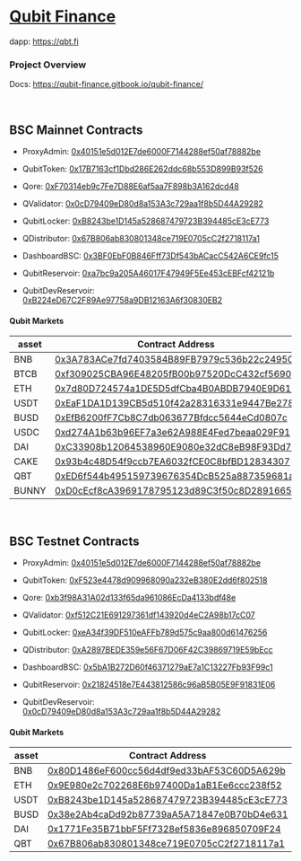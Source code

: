 # [Qubit Finance](https://qbt.fi)
dapp: https://qbt.fi

### Project Overview
Docs: https://qubit-finance.gitbook.io/qubit-finance/

<br />

## BSC Mainnet Contracts
- ProxyAdmin: [0x40151e5d012E7de6000F7144288ef50af78882be](https://bscscan.com/address/0x40151e5d012E7de6000F7144288ef50af78882be)
- QubitToken: [0x17B7163cf1Dbd286E262ddc68b553D899B93f526](https://bscscan.com/address/0x17B7163cf1Dbd286E262ddc68b553D899B93f526)
- Qore: [0xF70314eb9c7Fe7D88E6af5aa7F898b3A162dcd48](https://bscscan.com/address/0xF70314eb9c7Fe7D88E6af5aa7F898b3A162dcd48)
- QValidator: [0x0cD79409eD80d8a153A3c729aa1f8b5D44A29282](https://bscscan.com/address/0x0cD79409eD80d8a153A3c729aa1f8b5D44A29282)

- QubitLocker: [0xB8243be1D145a528687479723B394485cE3cE773](https://bscscan.com/address/0xB8243be1D145a528687479723B394485cE3cE773)
- QDistributor: [0x67B806ab830801348ce719E0705cC2f2718117a1](https://bscscan.com/address/0x67B806ab830801348ce719E0705cC2f2718117a1)
- DashboardBSC: [0x3BF0EbF0B846Fff73Df543bACacC542A6CE9fc15](https://bscscan.com/address/0x3BF0EbF0B846Fff73Df543bACacC542A6CE9fc15)
- QubitReservoir: [0xa7bc9a205A46017F47949F5Ee453cEBFcf42121b](https://bscscan.com/address/0xa7bc9a205A46017F47949F5Ee453cEBFcf42121b)
- QubitDevReservoir: [0xB224eD67C2F89Ae97758a9DB12163A6f30830EB2](https://bscscan.com/address/0xB224eD67C2F89Ae97758a9DB12163A6f30830EB2)

#### Qubit Markets 
| asset |     Contract Address |
|-------|--------------|
| BNB   | [0x3A783ACe7fd7403584B89FB7979c536b22c2495C](https://bscscan.com/address/0x3A783ACe7fd7403584B89FB7979c536b22c2495C)|
| BTCB  | [0xf309025CBA96E48205fB00b97520DcC432cf5690](https://bscscan.com/address/0xf309025CBA96E48205fB00b97520DcC432cf5690)|
| ETH   | [0x7d80D724574a1DE5D5dfCba4B0ABDB7940E9D619](https://bscscan.com/address/0x7d80D724574a1DE5D5dfCba4B0ABDB7940E9D619)|
| USDT  | [0xEaF1DA1D139CB5d510f42a28316331e9447Be278](https://bscscan.com/address/0xEaF1DA1D139CB5d510f42a28316331e9447Be278)|
| BUSD  | [0xEfB6200fF7Cb8C7db063677Bfdcc5644eCd0807c](https://bscscan.com/address/0xEfB6200fF7Cb8C7db063677Bfdcc5644eCd0807c)|
| USDC  | [0xd274A1b63b96EF7a3e62A988E4Fed7beaa029F91](https://bscscan.com/address/0xd274A1b63b96EF7a3e62A988E4Fed7beaa029F91)|
| DAI   | [0xC33908b12064538960E9080e32dC8eB98F93Dd79](https://bscscan.com/address/0xC33908b12064538960E9080e32dC8eB98F93Dd79)|
| CAKE  | [0x93b4c48D54f9ccb7EA6032fCE0C8bfBD12834307](https://bscscan.com/address/0x93b4c48D54f9ccb7EA6032fCE0C8bfBD12834307)|
| QBT   | [0xED6f544b495159739676354DcB525a887359681a](https://bscscan.com/address/0xED6f544b495159739676354DcB525a887359681a)|
| BUNNY | [0xD0cEcf8cA3969178795123d89C3f50c8D2891665](https://bscscan.com/address/0xD0cEcf8cA3969178795123d89C3f50c8D2891665)|

<br />

## BSC Testnet Contracts
- ProxyAdmin: [0x40151e5d012E7de6000F7144288ef50af78882be](https://testnet.bscscan.com/address/0x40151e5d012E7de6000F7144288ef50af78882be)
- QubitToken: [0xF523e4478d909968090a232eB380E2dd6f802518](https://testnet.bscscan.com/address/0xF523e4478d909968090a232eB380E2dd6f802518)
- Qore: [0xb3f98A31A02d133f65da961086EcDa4133bdf48e](https://testnet.bscscan.com/address/0xb3f98A31A02d133f65da961086EcDa4133bdf48e)
- QValidator: [0xf512C21E691297361df143920d4eC2A98b17cC07](https://testnet.bscscan.com/address/0xf512C21E691297361df143920d4eC2A98b17cC07)

- QubitLocker: [0xeA34f39DF510eAFFb789d575c9aa800d61476256](https://testnet.bscscan.com/address/0xeA34f39DF510eAFFb789d575c9aa800d61476256)
- QDistributor: [0xA2897BEDE359e56F67D06F42C39869719E59bEcc](https://testnet.bscscan.com/address/0xA2897BEDE359e56F67D06F42C39869719E59bEcc)
- DashboardBSC: [0x5bA1B272D60f46371279aE7a1C13227Fb93F99c1](https://testnet.bscscan.com/address/0x5bA1B272D60f46371279aE7a1C13227Fb93F99c1)
- QubitReservoir: [0x21824518e7E443812586c96aB5B05E9F91831E06](https://testnet.bscscan.com/address/0x21824518e7E443812586c96aB5B05E9F91831E06)
- QubitDevReservoir: [0x0cD79409eD80d8a153A3c729aa1f8b5D44A29282](https://testnet.bscscan.com/address/0x0cD79409eD80d8a153A3c729aa1f8b5D44A29282)



#### Qubit Markets 
| asset |     Contract Address |
|------|--------------|
| BNB | [0x80D1486eF600cc56d4df9ed33bAF53C60D5A629b](https://testnet.bscscan.com/address/0x80D1486eF600cc56d4df9ed33bAF53C60D5A629b)|
| ETH | [0x9E980e2c702268E6b97400Da1aB1Ee6ccc238f52](https://testnet.bscscan.com/address/0x9E980e2c702268E6b97400Da1aB1Ee6ccc238f52)|
| USDT | [0xB8243be1D145a528687479723B394485cE3cE773](https://testnet.bscscan.com/address/0xB8243be1D145a528687479723B394485cE3cE773)|
| BUSD | [0x38e2Ab4caDd92b87739aA5A71847e0B70bD4e631](https://testnet.bscscan.com/address/0x38e2Ab4caDd92b87739aA5A71847e0B70bD4e631)|
| DAI | [0x1771Fe35B71bbF5Ff7328ef5836e896850709F24](https://testnet.bscscan.com/address/0x1771Fe35B71bbF5Ff7328ef5836e896850709F24)|
| QBT | [0x67B806ab830801348ce719E0705cC2f2718117a1](https://testnet.bscscan.com/address/0x67B806ab830801348ce719E0705cC2f2718117a1)|

<br />
